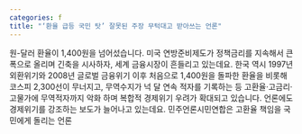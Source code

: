 ```yaml
---
categories: f
title: "‘환율 급등 국민 탓’ 잘못된 주장 무턱대고 받아쓰는 언론"
---
```

원-달러 환율이 1,400원을 넘어섰습니다. 미국 연방준비제도가 정책금리를 지속해서 큰 폭으로 올리며 긴축을 시사하자, 세계 금융시장이 흔들리고 있는데요. 한국 역시 1997년 외환위기와 2008년 글로벌 금융위기 이후 처음으로 1,400원을 돌파한 환율을 비롯해 코스피 2,300선이 무너지고, 무역수지가 넉 달 연속 적자를 기록하는 등 고환율·고금리·고물가에 무역적자까지 악화 하며 복합적 경제위기 우려가 확대되고 있습니다. 언론에도 경제위기를 강조하는 보도가 늘어나고 있는데요. 민주언론시민연합은 고환율 책임을 국민에게 돌리는 언론